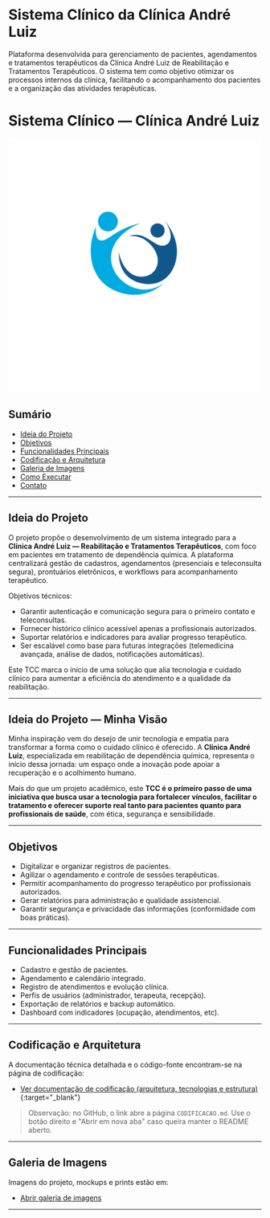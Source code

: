 # Sistema Clínico da Clínica André Luiz
Plataforma desenvolvida para gerenciamento de pacientes, agendamentos e tratamentos terapêuticos da Clínica André Luiz de Reabilitação e Tratamentos Terapêuticos. O sistema tem como objetivo otimizar os processos internos da clínica, facilitando o acompanhamento dos pacientes e a organização das atividades terapêuticas.

# Sistema Clínico — Clínica André Luiz

![Banner](./imagens/logoandreluiz.png)

## Sumário
- [Ideia do Projeto](#ideia-do-projeto)
- [Objetivos](#objetivos)
- [Funcionalidades Principais](#funcionalidades-principais)
- [Codificação e Arquitetura](#codificacao-e-arquitetura)
- [Galeria de Imagens](#galeria-de-imagens)
- [Como Executar](#como-executar)
- [Contato](#contato)

---

## Ideia do Projeto

O projeto propõe o desenvolvimento de um sistema integrado para a **Clínica André Luiz — Reabilitação e Tratamentos Terapêuticos**, com foco em pacientes em tratamento de dependência química. A plataforma centralizará gestão de cadastros, agendamentos (presenciais e teleconsulta segura), prontuários eletrônicos, e workflows para acompanhamento terapêutico. 

Objetivos técnicos:
- Garantir autenticação e comunicação segura para o primeiro contato e teleconsultas.
- Fornecer histórico clínico acessível apenas a profissionais autorizados.
- Suportar relatórios e indicadores para avaliar progresso terapêutico.
- Ser escalável como base para futuras integrações (telemedicina avançada, análise de dados, notificações automáticas).

Este TCC marca o início de uma solução que alia tecnologia e cuidado clínico para aumentar a eficiência do atendimento e a qualidade da reabilitação.

---
## Ideia do Projeto — Minha Visão

Minha inspiração vem do desejo de unir tecnologia e empatia para transformar a forma como o cuidado clínico é oferecido. A **Clínica André Luiz**, especializada em reabilitação de dependência química, representa o início dessa jornada: um espaço onde a inovação pode apoiar a recuperação e o acolhimento humano.

Mais do que um projeto acadêmico, este **TCC é o primeiro passo de uma iniciativa que busca usar a tecnologia para fortalecer vínculos, facilitar o tratamento e oferecer suporte real tanto para pacientes quanto para profissionais de saúde**, com ética, segurança e sensibilidade.

---

## Objetivos
- Digitalizar e organizar registros de pacientes.
- Agilizar o agendamento e controle de sessões terapêuticas.
- Permitir acompanhamento do progresso terapêutico por profissionais autorizados.
- Gerar relatórios para administração e qualidade assistencial.
- Garantir segurança e privacidade das informações (conformidade com boas práticas).

---

## Funcionalidades Principais
- Cadastro e gestão de pacientes.
- Agendamento e calendário integrado.
- Registro de atendimentos e evolução clínica.
- Perfis de usuários (administrador, terapeuta, recepção).
- Exportação de relatórios e backup automático.
- Dashboard com indicadores (ocupação, atendimentos, etc).

---

## Codificação e Arquitetura
A documentação técnica detalhada e o código-fonte encontram-se na página de codificação:

- [Ver documentação de codificação (arquitetura, tecnologias e estrutura)](./CODIFICACAO.md){:target="_blank"}

> Observação: no GitHub, o link abre a página `CODIFICACAO.md`. Use o botão direito e "Abrir em nova aba" caso queira manter o README aberto.

---

## Galeria de Imagens
Imagens do projeto, mockups e prints estão em:

- [Abrir galeria de imagens](./IMAGENS.md)

---

